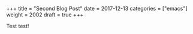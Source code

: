 +++
title = "Second Blog Post"
date = 2017-12-13
categories = ["emacs"]
weight = 2002
draft = true
+++

Test test!
